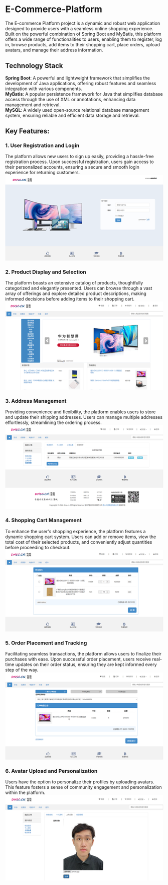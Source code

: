 # E-Commerce-Platform
The E-commerce Platform project is a dynamic and robust web application designed to provide users with a seamless online shopping experience. Built on the powerful combination of Spring Boot and MyBatis, this platform offers a wide range of functionalities to users, enabling them to register, log in, browse products, add items to their shopping cart, place orders, upload avatars, and manage their address information.

## Technology Stack
**Spring Boot**: A powerful and lightweight framework that simplifies the development of Java applications, offering robust features and seamless integration with various components.  
**MyBatis**: A popular persistence framework for Java that simplifies database access through the use of XML or annotations, enhancing data management and retrieval.  
**MySQL**: A widely used open-source relational database management system, ensuring reliable and efficient data storage and retrieval.

## Key Features:
### 1. User Registration and Login  
The platform allows new users to sign up easily, providing a hassle-free registration process. Upon successful registration, users gain access to their personalized accounts, ensuring a secure and smooth login experience for returning customers.
![img.png](img.png)

### 2. Product Display and Selection  
The platform boasts an extensive catalog of products, thoughtfully categorized and elegantly presented. Users can browse through a vast array of offerings and explore detailed product descriptions, making informed decisions before adding items to their shopping cart.
![img_1.png](img_1.png)

### 3. Address Management  
Providing convenience and flexibility, the platform enables users to store and update their shipping addresses. Users can manage multiple addresses effortlessly, streamlining the ordering process.
![img_3.png](img_3.png)

### 4. Shopping Cart Management  
To enhance the user's shopping experience, the platform features a dynamic shopping cart system. Users can add or remove items, view the total cost of their selected products, and conveniently adjust quantities before proceeding to checkout.
![img_4.png](img_4.png)

### 5. Order Placement and Tracking  
Facilitating seamless transactions, the platform allows users to finalize their purchases with ease. Upon successful order placement, users receive real-time updates on their order status, ensuring they are kept informed every step of the way.
![img_5.png](img_5.png)

### 6. Avatar Upload and Personalization  
Users have the option to personalize their profiles by uploading avatars. This feature fosters a sense of community engagement and personalization within the platform.
![img_6.png](img_6.png)